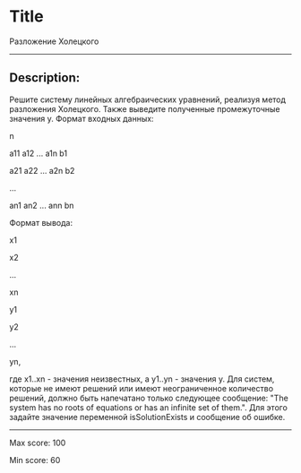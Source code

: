 # Title

Разложение Холецкого 

---

## Description:

Решите систему линейных алгебраических уравнений, реализуя метод разложения Холецкого. Также выведите полученные промежуточные значения y. Формат входных данных:

n

a11 a12 ... a1n b1 

a21 a22 ... a2n b2 

... 

an1 an2 ... ann bn 

Формат вывода:

x1 

x2 

... 

xn 

y1 

y2 

... 

yn, 

где x1..xn - значения неизвестных, а y1..yn - значения y. Для систем, которые не имеют решений или имеют неограниченное количество решений, должно быть напечатано только следующее сообщение: "The system has no roots of equations or has an infinite set of them.". Для этого задайте значение переменной isSolutionExists и сообщение об ошибке.

---

Max score: 100

Min score: 60
